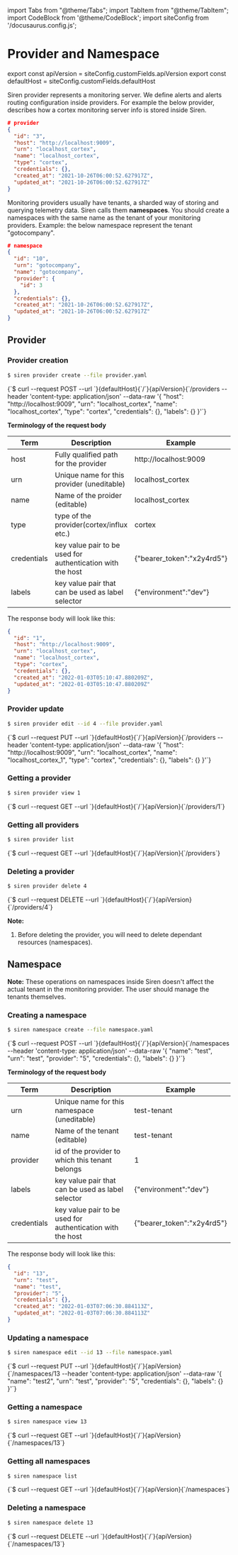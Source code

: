 import Tabs from "@theme/Tabs";
import TabItem from "@theme/TabItem";
import CodeBlock from '@theme/CodeBlock';
import siteConfig from '/docusaurus.config.js';

# Provider and Namespace

export const apiVersion = siteConfig.customFields.apiVersion
export const defaultHost = siteConfig.customFields.defaultHost

Siren provider represents a monitoring server. We define alerts and alerts routing configuration inside providers. For example the below provider, describes how a cortex monitoring server info is stored inside Siren.

```json
# provider
{
  "id": "3",
  "host": "http://localhost:9009",
  "urn": "localhost_cortex",
  "name": "localhost_cortex",
  "type": "cortex",
  "credentials": {},
  "created_at": "2021-10-26T06:00:52.627917Z",
  "updated_at": "2021-10-26T06:00:52.627917Z"
}
```

Monitoring providers usually have tenants, a sharded way of storing and querying telemetry data. Siren calls them **namespaces**. You should create a namespaces with the same name as the tenant of your monitoring providers. Example: the below namespace represent the tenant "gotocompany".

```json
# namespace
{
  "id": "10",
  "urn": "gotocompany",
  "name": "gotocompany",
  "provider": {
    "id": 3
  },
  "credentials": {},
  "created_at": "2021-10-26T06:00:52.627917Z",
  "updated_at": "2021-10-26T06:00:52.627917Z"
}
```

## Provider

### Provider creation

<Tabs groupId="api">
  <TabItem value="cli" label="CLI" default>

```bash
$ siren provider create --file provider.yaml
```

  </TabItem>
  <TabItem value="http" label="HTTP">
    <CodeBlock className="language-bash">
    {`$ curl --request POST
  --url `}{defaultHost}{`/`}{apiVersion}{`/providers
  --header 'content-type: application/json'
  --data-raw '{
  "host": "http://localhost:9009",
  "urn": "localhost_cortex",
  "name": "localhost_cortex",
  "type": "cortex",
  "credentials": {},
  "labels": {}
}'`}
    </CodeBlock>

  </TabItem>
</Tabs>

**Terminology of the request body**

| Term        | Description                                                | Example                    |
| ----------- | ---------------------------------------------------------- | -------------------------- |
| host        | Fully qualified path for the provider                      | http://localhost:9009      |
| urn         | Unique name for this provider (uneditable)                 | localhost_cortex           |
| name        | Name of the proider (editable)                             | localhost_cortex           |
| type        | type of the provider(cortex/influx etc.)                   | cortex                     |
| credentials | key value pair to be used for authentication with the host | {"bearer_token":"x2y4rd5"} |
| labels      | key value pair that can be used as label selector          | {"environment":"dev"}      |

The response body will look like this:

```json
{
  "id": "1",
  "host": "http://localhost:9009",
  "urn": "localhost_cortex",
  "name": "localhost_cortex",
  "type": "cortex",
  "credentials": {},
  "created_at": "2022-01-03T05:10:47.880209Z",
  "updated_at": "2022-01-03T05:10:47.880209Z"
}
```

### Provider update

<Tabs groupId="api">
  <TabItem value="cli" label="CLI" default>

```bash
$ siren provider edit --id 4 --file provider.yaml
```

  </TabItem>
  <TabItem value="http" label="HTTP">
    <CodeBlock className="language-bash">
    {`$ curl --request PUT
  --url `}{defaultHost}{`/`}{apiVersion}{`/providers
  --header 'content-type: application/json'
  --data-raw '{
  "host": "http://localhost:9009",
  "urn": "localhost_cortex",
  "name": "localhost_cortex_1",
  "type": "cortex",
  "credentials": {},
  "labels": {}
}'`}
    </CodeBlock>

  </TabItem>
</Tabs>

### Getting a provider

<Tabs groupId="api">
  <TabItem value="cli" label="CLI" default>

```bash
$ siren provider view 1
```

  </TabItem>

  <TabItem value="http" label="HTTP">
    <CodeBlock className="language-bash">
    {`$ curl --request GET --url `}{defaultHost}{`/`}{apiVersion}{`/providers/1`}
    </CodeBlock>
  </TabItem>
</Tabs>

### Getting all providers

<Tabs groupId="api">
  <TabItem value="cli" label="CLI" default>

```bash
$ siren provider list
```

  </TabItem>
  <TabItem value="http" label="HTTP">
    <CodeBlock className="language-bash">
    {`$ curl --request GET --url `}{defaultHost}{`/`}{apiVersion}{`/providers`}
    </CodeBlock>
  </TabItem>
</Tabs>

### Deleting a provider

<Tabs groupId="api">
  <TabItem value="cli" label="CLI" default>

```bash
$ siren provider delete 4
```

  </TabItem>
  <TabItem value="http" label="HTTP">
    <CodeBlock className="language-bash">
    {`$ curl --request DELETE --url `}{defaultHost}{`/`}{apiVersion}{`/providers/4`}
    </CodeBlock>
  </TabItem>
</Tabs>

**Note:**

1. Before deleting the provider, you will need to delete dependant resources (namespaces).

## Namespace

**Note:** These operations on namespaces inside Siren doesn't affect the actual tenant in the monitoring provider. The user should manage the tenants themselves.

### Creating a namespace

<Tabs groupId="api">
  <TabItem value="cli" label="CLI" default>

```bash
$ siren namespace create --file namespace.yaml
```

  </TabItem>
  <TabItem value="http" label="HTTP">
    <CodeBlock className="language-bash">
    {`$ curl --request POST
  --url `}{defaultHost}{`/`}{apiVersion}{`/namespaces
  --header 'content-type: application/json'
  --data-raw '{
    "name": "test",
    "urn": "test",
    "provider": "5",
    "credentials": {},
    "labels": {}
}'`}
    </CodeBlock>
  </TabItem>
</Tabs>

**Terminology of the request body**

| Term        | Description                                                | Example                    |
| ----------- | ---------------------------------------------------------- | -------------------------- |
| urn         | Unique name for this namespace (uneditable)                | test-tenant                |
| name        | Name of the tenant (editable)                              | test-tenant                |
| provider    | id of the provider to which this tenant belongs            | 1                          |
| labels      | key value pair that can be used as label selector          | {"environment":"dev"}      |
| credentials | key value pair to be used for authentication with the host | {"bearer_token":"x2y4rd5"} |

The response body will look like this:

```json
{
  "id": "13",
  "urn": "test",
  "name": "test",
  "provider": "5",
  "credentials": {},
  "created_at": "2022-01-03T07:06:30.884113Z",
  "updated_at": "2022-01-03T07:06:30.884113Z"
}
```

### Updating a namespace

<Tabs groupId="api">
  <TabItem value="cli" label="CLI" default>

```bash
$ siren namespace edit --id 13 --file namespace.yaml
```

  </TabItem>
  <TabItem value="http" label="HTTP">
    <CodeBlock className="language-bash">
    {`$ curl --request PUT
  --url `}{defaultHost}{`/`}{apiVersion}{`/namespaces/13
  --header 'content-type: application/json'
  --data-raw '{
    "name": "test2",
    "urn": "test",
    "provider": "5",
    "credentials": {},
    "labels": {}
}'`}
    </CodeBlock>
  </TabItem>
</Tabs>

### Getting a namespace

<Tabs groupId="api">
  <TabItem value="cli" label="CLI" default>

```bash
$ siren namespace view 13
```

  </TabItem>
  <TabItem value="http" label="HTTP">
    <CodeBlock className="language-bash">
    {`$ curl --request GET --url `}{defaultHost}{`/`}{apiVersion}{`/namespaces/13`}
    </CodeBlock>
  </TabItem>
</Tabs>

### Getting all namespaces

<Tabs groupId="api">
  <TabItem value="cli" label="CLI" default>

```bash
$ siren namespace list
```

  </TabItem>
  <TabItem value="http" label="HTTP">
    <CodeBlock className="language-bash">
    {`$ curl --request GET --url `}{defaultHost}{`/`}{apiVersion}{`/namespaces`}
    </CodeBlock>
  </TabItem>
</Tabs>

### Deleting a namespace

<Tabs groupId="api">
  <TabItem value="cli" label="CLI" default>

```bash
$ siren namespace delete 13
```

  </TabItem>
  <TabItem value="http" label="HTTP">
    <CodeBlock className="language-bash">
    {`$ curl --request DELETE --url `}{defaultHost}{`/`}{apiVersion}{`/namespaces/13`}
    </CodeBlock>
  </TabItem>
</Tabs>

